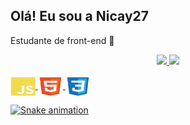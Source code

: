 ## Olá! Eu sou a Nicay27 

Estudante de front-end 🚀

<div align="center">
  <a href="https://github.com/Nicay27">
  <img height="180em" src="https://github-readme-stats.vercel.app/api?username=Nicay27&show_icons=true&theme=radical&include_all_commits=false&count_private=true"/>
  <img height="180em" src="https://github-readme-stats.vercel.app/api/top-langs/?username=Nicay27&layout=compact&langs_count=7&theme=radical"/>
</div>
  
  <div style="display: inline_block"><br>
  <img align="center" alt="Nicay27-Js" height="30" width="40" src="https://raw.githubusercontent.com/devicons/devicon/master/icons/javascript/javascript-plain.svg">
  <img align="center" alt="Nicy27-HTML" height="30" width="40" src="https://raw.githubusercontent.com/devicons/devicon/master/icons/html5/html5-original.svg">
  <img align="center" alt="Nicay27-CSS" height="30" width="40" src="https://raw.githubusercontent.com/devicons/devicon/master/icons/css3/css3-original.svg">
    
    
  ![Snake animation](https://github.com/nicay27/nicay27/blob/output/github-contribution-grid-snake.svg)
   
  </div>

  
  
  
